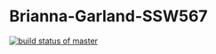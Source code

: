 # Brianna-Garland-SSW567

[![build status of master](https://travis-ci.com/BriannaPGarland/Brianna-Garland-SSW567.svg?branch=master)](https://travis-ci.com/BriannaPGarland/Brianna-Garland-SSW567)
